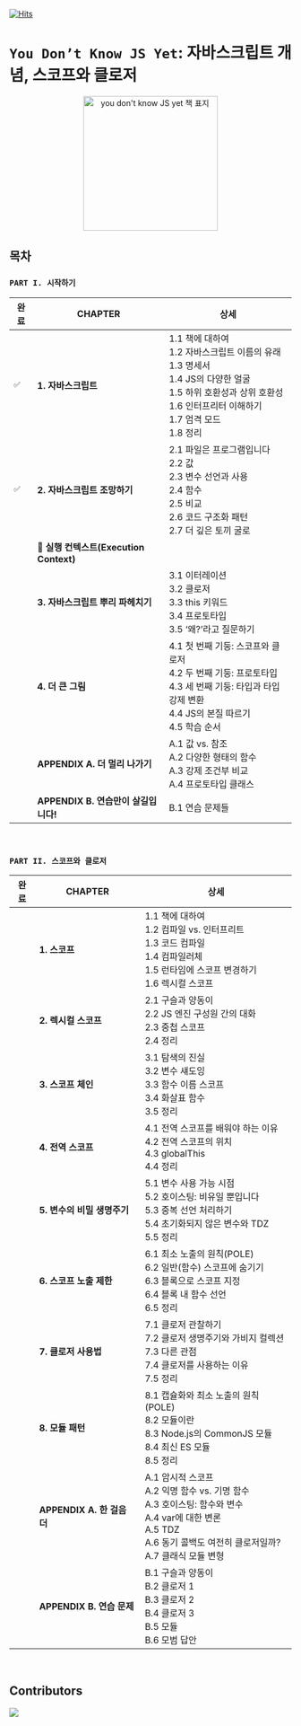 [![Hits](https://hits.seeyoufarm.com/api/count/incr/badge.svg?url=https%3A%2F%2Fgithub.com%2Fdiving-javascript%2Fyou-dont-know-js-yet&count_bg=%23242921&title_bg=%23555555&icon=&icon_color=%23E7E7E7&title=&edge_flat=false)](https://hits.seeyoufarm.com)

# `You Don’t Know JS Yet`: 자바스크립트 개념, 스코프와 클로저

<p align="center">
  <img src="https://github.com/diving-javascript/you-dont-know-js-yet/assets/48350491/6dfcfb73-7edb-4b34-9023-70c6b500071d" alt="you don't know JS yet 책 표지" width="240" height="auto" />
</p>

## 목차

###  `PART I. 시작하기`
<!-- ✅ -->
| 완료 | CHAPTER | 상세 |
|---|---|-------|
|`✅`| **1. 자바스크립트** | 1.1 책에 대하여<br>1.2 자바스크립트 이름의 유래<br>1.3 명세서<br>1.4 JS의 다양한 얼굴<br>1.5 하위 호환성과 상위 호환성<br>1.6 인터프리터 이해하기<br>1.7 엄격 모드<br>1.8 정리 |
|`✅`| **2. 자바스크립트 조망하기** | 2.1 파일은 프로그램입니다<br>2.2 값<br>2.3 변수 선언과 사용<br>2.4 함수<br>2.5 비교<br>2.6 코드 구조화 패턴<br>2.7 더 깊은 토끼 굴로 |
|` `| **📘 실행 컨텍스트(Execution Context)** |  |
|` `| **3. 자바스크립트 뿌리 파헤치기** | 3.1 이터레이션<br>3.2 클로저<br>3.3 this 키워드<br>3.4 프로토타입<br>3.5 ‘왜?’라고 질문하기 |
|` `| **4. 더 큰 그림** | 4.1 첫 번째 기둥: 스코프와 클로저<br>4.2 두 번째 기둥: 프로토타입<br>4.3 세 번째 기둥: 타입과 타입 강제 변환<br>4.4 JS의 본질 따르기<br>4.5 학습 순서 |
|` `| **APPENDIX A. 더 멀리 나가기** | A.1 값 vs. 참조<br>A.2 다양한 형태의 함수<br>A.3 강제 조건부 비교<br>A.4 프로토타입 클래스 |
|` `| **APPENDIX B. 연습만이 살길입니다!** | B.1 연습 문제들 |

<br>

###  `PART II. 스코프와 클로저`

| 완료 | CHAPTER | 상세 |
|---|---|-------|
|` `| **1. 스코프** | 1.1 책에 대하여<br>1.2 컴파일 vs. 인터프리트<br>1.3 코드 컴파일<br>1.4 컴파일러체<br>1.5 런타임에 스코프 변경하기<br>1.6 렉시컬 스코프 |
|` `| **2. 렉시컬 스코프** | 2.1 구슬과 양동이<br>2.2 JS 엔진 구성원 간의 대화<br>2.3 중첩 스코프<br>2.4 정리 |
|` `| **3. 스코프 체인** | 3.1 탐색의 진실<br>3.2 변수 섀도잉<br>3.3 함수 이름 스코프<br>3.4 화살표 함수<br>3.5 정리 |
|` `| **4. 전역 스코프** | 4.1 전역 스코프를 배워야 하는 이유<br>4.2 전역 스코프의 위치<br>4.3 globalThis<br>4.4 정리 |
|` `| **5. 변수의 비밀 생명주기** | 5.1 변수 사용 가능 시점<br>5.2 호이스팅: 비유일 뿐입니다<br>5.3 중복 선언 처리하기<br>5.4 초기화되지 않은 변수와 TDZ<br>5.5 정리 |
|` `| **6. 스코프 노출 제한** | 6.1 최소 노출의 원칙(POLE)<br>6.2 일반(함수) 스코프에 숨기기<br>6.3 블록으로 스코프 지정<br>6.4 블록 내 함수 선언<br>6.5 정리 |
|` `| **7. 클로저 사용법** | 7.1 클로저 관찰하기<br>7.2 클로저 생명주기와 가비지 컬렉션<br>7.3 다른 관점<br>7.4 클로저를 사용하는 이유<br>7.5 정리 |
|` `| **8. 모듈 패턴** | 8.1 캡슐화와 최소 노출의 원칙(POLE)<br>8.2 모듈이란<br>8.3 Node.js의 CommonJS 모듈<br>8.4 최신 ES 모듈<br>8.5 정리 |
|` `| **APPENDIX A. 한 걸음 더** | A.1 암시적 스코프<br>A.2 익명 함수 vs. 기명 함수<br>A.3 호이스팅: 함수와 변수<br>A.4 var에 대한 변론<br>A.5 TDZ<br>A.6 동기 콜백도 여전히 클로저일까?<br>A.7 클래식 모듈 변형 |
|` `| **APPENDIX B. 연습 문제** | B.1 구슬과 양동이<br>B.2 클로저 1<br>B.3 클로저 2<br>B.4 클로저 3<br>B.5 모듈<br>B.6 모범 답안 |

<br>

## Contributors
<a href="https://github.com/diving-javascript/you-dont-know-js-yet/graphs/contributors">
  <img src="https://contrib.rocks/image?repo=diving-javascript/you-dont-know-js-yet" />
</a>

